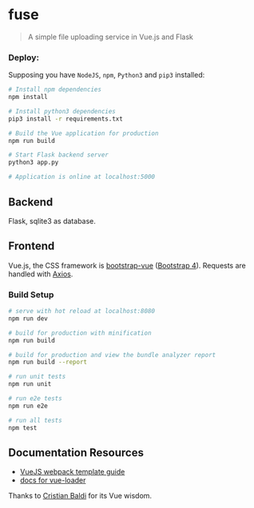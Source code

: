 # fuse

> A simple file uploading service in Vue.js and Flask


### Deploy:

Supposing you have `NodeJS`, `npm`, `Python3` and `pip3` installed:

```bash
# Install npm dependencies
npm install

# Install python3 dependencies
pip3 install -r requirements.txt

# Build the Vue application for production
npm run build

# Start Flask backend server
python3 app.py

# Application is online at localhost:5000
```

## Backend

Flask, sqlite3 as database.

## Frontend

Vue.js, the CSS framework is [bootstrap-vue](https://github.com/bootstrap-vue/bootstrap-vue) ([Bootstrap 4](https://github.com/twbs/bootstrap)). Requests are handled with [Axios](https://github.com/axios/axios).

### Build Setup

``` bash
# serve with hot reload at localhost:8080
npm run dev

# build for production with minification
npm run build

# build for production and view the bundle analyzer report
npm run build --report

# run unit tests
npm run unit

# run e2e tests
npm run e2e

# run all tests
npm test
```


## Documentation Resources

- [VueJS webpack template guide](http://vuejs-templates.github.io/webpack/)
- [docs for vue-loader](http://vuejs.github.io/vue-loader)

Thanks to [Cristian Baldi](https://github.com/crisbal) for its Vue wisdom.